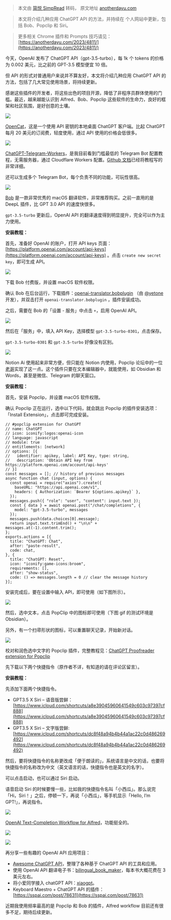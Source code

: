 > 本文由 [简悦 SimpRead](http://ksria.com/simpread/) 转码， 原文地址 [anotherdayu.com](https://anotherdayu.com/2023/4866/)

> 本文将介绍几种应用 ChatGPT API 的方法，并持续在 个人网站中更新，包括 Bob、Popclip 和 Siri。

> 更多相关 Chrome 插件和 Prompts 技巧请见：[https://anotherdayu.com/2023/4811/](https://anotherdayu.com/2023/4811/)

今天，OpenAI 发布了 ChatGPT API（gpt-3.5-turbo），每 1k 个 tokens 的价格为 0.002 美元，比之前的 GPT-3.5 模型便宜 10 倍。

但 API 的形式对普通用户来说并不算友好，本文将介绍几种应用 ChatGPT API 的方法，包括了几大常见使用场景，将持续更新。

感谢这些插件的开发者，将这些出色的项目开源，降低了非程序员群体使用的门槛。最近，越来越能认识到 Alfred、Bob、Popclip 这些软件的生命力，良好的框架和社区氛围，是好创意的土壤。

![](https://kiwi4814-1256211473.cos.ap-nanjing.myqcloud.com/img/CleanShot-2023-03-02-at-21.55.32@2x-1024x496.webp)

[OpenCat](https://apps.apple.com/app/opencat/id6445999201?mt=12)，这是一个使用 API 密钥的本地桌面 ChatGPT 客户端。比起 ChatGPT 每月 20 美元的订阅费，轻度使用，通过 API 使用的价格会低很多。

![](https://kiwi4814-1256211473.cos.ap-nanjing.myqcloud.com/img/CleanShot-2023-03-04-at-22.19.29@2x-1024x656.webp)


[ChatGPT-Telegram-Workers](https://github.com/TBXark/ChatGPT-Telegram-Workers)，是我目前看到门槛最低的 Telegram Bot 配置教程，无需服务器，通过 Cloudflare Workers 配置。[Github 文档](https://github.com/TBXark/ChatGPT-Telegram-Workers/blob/master/DEPLOY.md)已经将教程写的非常详细。

还可以生成多个 Telegram Bot，每个负责不同的功能，可玩性很高。

![](https://kiwi4814-1256211473.cos.ap-nanjing.myqcloud.com/img/image-1-1024x830.webp)

[Bob](https://bobtranslate.com/) 是一款非常优秀的 macOS 翻译软件，非常推荐购买。之前一直用的是 DeepL 插件，比 GPT 3.0 API 的速度快很多。

`gpt-3.5-turbo` 更新后，OpenAI API 的翻译速度得到明显提升，完全可以作为主力使用。

**安装教程：**

首先，准备好 OpenAI 的账户，打开 API keys 页面： [https://platform.openai.com/account/api-keys](https://platform.openai.com/account/api-keys) 。点击 `create new secret key`，即可生成 API。  

![](https://kiwi4814-1256211473.cos.ap-nanjing.myqcloud.com/img/CleanShot-2023-03-02-at-20.07.13@2x-1024x545.webp)

下载 Bob 付费版，并设置 macOS 软件权限。

确认 Bob 在后台运行，下载插件：[openai-translator.bobplugin](https://github.com/yetone/bob-plugin-openai-translator/releases) （由 [@yetone](https://twitter.com/yetone) 开发），并双击打开 `openai-translator.bobplugin` ，插件安装成功。

之后，需要在 Bob 的「设置 - 服务」中点击 `+`，启用 OpenAI API。  

![](https://kiwi4814-1256211473.cos.ap-nanjing.myqcloud.com/img/CleanShot-2023-03-02-at-20.02.34@2x-1024x486.webp)

然后在「服务」中，填入 API Key，选择模型 `gpt-3.5-turbo-0301`，点击保存。

`gpt-3.5-turbo-0301` 和 `gpt-3.5-turbo` 好像没有区别。

![](https://kiwi4814-1256211473.cos.ap-nanjing.myqcloud.com/img/CleanShot-2023-03-02-at-20.04.07@2x-1024x859.webp)

Notion Ai 使用起来非常方便，但只能在 Notion 内使用，Popclip 论坛中的一位[老哥](https://forum.popclip.app/t/a-popclip-extension-for-chatgpt-updated/1283/18)实现了这一点。这个插件只要在文本编辑器中，就能使用，如 Obsidian 和 Words，甚至是微信、Telegram 的聊天窗口。

**安装教程：**

首先，安装 Popclip，并设置 macOS 软件权限。

确认 Popclip 正在运行，选中以下代码，就会跳出 Popclip 的插件安装选项：「Install Extension」，点击即可完成安装。

```
// #popclip extension for ChatGPT
// name: ChatGPT
// icon: iconify:logos:openai-icon
// language: javascript
// module: true
// entitlements: [network]
// options: [{
//   identifier: apikey, label: API Key, type: string,
//   description: 'Obtain API key from https://platform.openai.com/account/api-keys'
// }]
const messages = []; // history of previous messages
async function chat (input, options) {
  const openai = require("axios").create({
    baseURL: "https://api.openai.com/v1",
    headers: { Authorization: `Bearer ${options.apikey}` },
  });
  messages.push({ "role": "user", "content": input.text });
  const { data } = await openai.post("/chat/completions", {
    model: "gpt-3.5-turbo", messages
  });
  messages.push(data.choices[0].message);
  return input.text.trimEnd() + "\n\n" + messages.at(-1).content.trim();
};
exports.actions = [{
  title: "ChatGPT: Chat",
  after: "paste-result",
  code: chat,
}, {
  title: "ChatGPT: Reset",
  icon: "iconify:game-icons:broom",
  requirements: [],
  after: "show-status",
  code: () => messages.length = 0 // clear the message history
}];
```

安装完成后，要在设置中输入 API，即可使用（如下图所示）。

![](https://kiwi4814-1256211473.cos.ap-nanjing.myqcloud.com/img/CleanShot-2023-03-02-at-22.00.53@2x.webp)

然后，选中文本，点击 PopClip 中的图标即可使用（下图 gif 的测试环境是 Obsidian）。

另外，有一个扫帚形状的图标，可以重置聊天记录，开始新对话。

![](https://kiwi4814-1256211473.cos.ap-nanjing.myqcloud.com/img/CleanShot-2023-03-02-at-21.08.18.gif)

校对和润色选中文字的 Popclip 插件，完整教程见：[ChatGPT Proofreader extension for Popclip](https://reorx.com/makers-daily/003-chatgpt-proofreader-extension-popclip/)

先下载以下两个快捷指令（原作者不详，有知道的请在评论区留言）。

**安装教程：**

先添加下面两个快捷指令。

*   GPT3.5 X Siri – 语音版尝鲜： [https://www.icloud.com/shortcuts/a8e39045960641549c603c97397cf888](https://www.icloud.com/shortcuts/a8e39045960641549c603c97397cf888)
*   GPT3.5 X Siri – 文字版尝鲜: [https://www.icloud.com/shortcuts/dc8f48a94b4b44a1ac22c0d486269492](https://www.icloud.com/shortcuts/dc8f48a94b4b44a1ac22c0d486269492)

然后，要将快捷指令的名称更改成「便于朗读的」，系统语言是中文的话，也要将快捷指令的名称改为中文（英文语言的话，快捷指令也是英文的名字）。

可以点击启动，也可以通过 Siri 启动。

语音启动 Siri 的时候要慢一些，比如我的快捷指令名叫「小西瓜」。那么说完「Hi，Siri！」之后，停顿一下，再说「小西瓜」，等手机显示「Hello, I’m GPT!」，再说指令。

![](https://kiwi4814-1256211473.cos.ap-nanjing.myqcloud.com/img/CleanShot-2023-03-02-at-21.41.14@2x-1024x639.webp)

[OpenAI Text-Completion Workflow for Alfred](https://github.com/yohasebe/openai-text-completion-workflow)，功能挺全的。

![](https://kiwi4814-1256211473.cos.ap-nanjing.myqcloud.com/img/image-1024x354.webp)

![](https://kiwi4814-1256211473.cos.ap-nanjing.myqcloud.com/img/CleanShot-2023-03-05-at-00.02.22@2x-1024x933.webp)

再分享一些有趣的 OpenAI API 应用项目：

*   [Awesome ChatGPT API](https://github.com/reorx/awesome-chatgpt-api)，整理了各种基于 ChatGPT API 的工具和应用。
*   使用 OpenAI API 翻译电子书：[bilingual_book_maker](https://github.com/yihong0618/bilingual_book_maker)，每本书大概花费在 3 美元左右。
*   将小爱同学接入 chatGPT API：[xiaogpt](https://github.com/yihong0618/xiaogpt)。
*   Keyboard Maestro + ChatGPT API 的插件：[https://sspai.com/post/78631](https://sspai.com/post/78631)

近期我使用频率最高的是 Popclip 和 Bob 的插件，Alfred workflow 目前还有很多不足，期待后续更新。